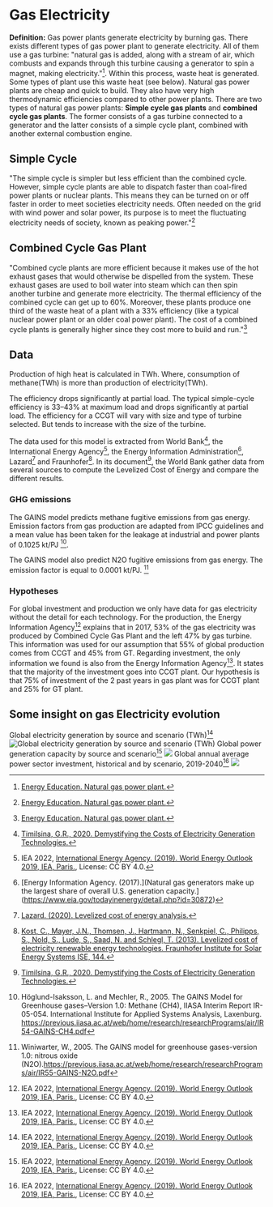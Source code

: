 # Gas Electricity


**Definition:**
Gas power plants generate electricity by burning gas. There exists different types of gas power plant to generate electricity. All of them use a gas turbine: "natural gas is added, along with a stream of air, which combusts and expands through this turbine causing a generator to spin a magnet, making electricity."[^1]. Within this process, waste heat is generated. Some types of plant use this waste heat (see below).
Natural gas power plants are cheap and quick to build. They also have very high thermodynamic efficiencies compared to other power plants.
There are two types of natural gas power plants: **Simple cycle gas plants** and **combined cycle gas plants**. The former consists of a gas turbine connected to a generator and the latter consists of a simple cycle plant, combined with another external combustion engine.

## Simple Cycle
"The simple cycle is simpler but less efficient than the combined cycle. However, simple cycle plants are able to dispatch faster than coal-fired power plants or nuclear plants. This means they can be turned on or off faster in order to meet societies electricity needs. Often needed on the grid with wind power and solar power, its purpose is to meet the fluctuating electricity needs of society, known as peaking power."[^1]

## Combined Cycle Gas Plant
"Combined cycle plants are more efficient because it makes use of the hot exhaust gases that would otherwise be dispelled from the system. These exhaust gases are used to boil water into steam which can then spin another turbine and generate more electricity. The thermal efficiency of the combined cycle can get up to 60%. Moreover, these plants produce one third of the waste heat of a plant with a 33% efficiency (like a typical nuclear power plant or an older coal power plant). The cost of a combined cycle plants is generally higher since they cost more to build and run."[^1]

## Data
Production of high heat is calculated in TWh. Where, consumption of methane(TWh) is more than production of electricity(TWh).

The efficiency drops significantly at partial load. The typical simple-cycle efficiency is 33–43% at maximum load and drops significantly at partial load. The efficiency for a CCGT will vary with size and type of turbine selected. But tends to increase with the size of the turbine.


The data used for this model is extracted from World Bank[^2], the International Energy Agency[^3], the Energy Information Administration[^4], Lazard[^5] and Fraunhofer[^6].
In its document[^2], the World Bank gather data from several sources to compute the Levelized Cost of Energy and compare the different results.

### GHG emissions

The GAINS model predicts methane fugitive emissions from gas energy. Emission factors from gas production are adapted from IPCC guidelines and a mean value has been taken for the leakage at industrial and power plants of 0.1025 kt/PJ [^8].

The GAINS model also predict N2O fugitive emissions from gas energy. The emission factor is equal to 0.0001 kt/PJ. [^7]

### Hypotheses
For global investment and production we only have data for gas electricity without the detail for each technology. For the production, the Energy Information Agency[^3] explains that in 2017, 53% of the gas electricity was produced by Combined Cycle Gas Plant and the left 47% by gas turbine. This information was used for our assumption that 55% of global production comes from CCGT and 45% from GT.
Regarding investment, the only information we found is also from the Energy Information Agency[^3]. It states that the majority of the investment goes into CCGT plant. Our hypothesis is that 75% of investment of the 2 past years in gas plant was for CCGT plant and 25% for GT plant.

## Some insight on gas Electricity evolution


Global electricity generation by source and scenario (TWh)[^3]
![Global electricity generation by source and scenario (TWh)[^3]](electricitybysourceIEA.PNG)
Global power generation capacity by source and scenario[^3]
![](byscenarioprodelecIEA.PNG)
Global annual average power sector investment, historical and
by scenario, 2019-2040[^3]
![](investIEA.PNG)

[^1]: [Energy Education. Natural gas power plant.](https://energyeducation.ca/encyclopedia/Natural_gas_power_plant)

[^2]: [Timilsina, G.R., 2020. Demystifying the Costs of Electricity Generation Technologies.](https://openknowledge.worldbank.org/handle/10986/34018)

[^3]: IEA 2022, [International Energy Agency. (2019). World Energy Outlook 2019, IEA, Paris.](https://www.iea.org/reports/world-energy-outlook-2019), License: CC BY 4.0.

[^4]: [Energy Information Agency. (2017).](Natural gas generators make up the largest share of overall U.S. generation capacity.](https://www.eia.gov/todayinenergy/detail.php?id=30872)

[^5]: [Lazard. (2020). Levelized cost of energy analysis.](https://www.lazard.com/media/451419/lazards-levelized-cost-of-energy-version-140.pdf)

[^6]: [Kost, C., Mayer, J.N., Thomsen, J., Hartmann, N., Senkpiel, C., Philipps, S., Nold, S., Lude, S., Saad, N. and Schlegl, T. (2013). Levelized cost of electricity renewable energy technologies. Fraunhofer Institute for Solar Energy Systems ISE, 144.](https://www.ise.fraunhofer.de/content/dam/ise/en/documents/publications/studies/EN2018_Fraunhofer-ISE_LCOE_Renewable_Energy_Technologies.pdf)

[^7]: Winiwarter, W., 2005. The GAINS model for greenhouse gases-version 1.0: nitrous oxide (N2O).https://previous.iiasa.ac.at/web/home/research/researchPrograms/air/IR55-GAINS-N2O.pdf
[^8]: Höglund-Isaksson, L. and Mechler, R., 2005. The GAINS Model for Greenhouse gases–Version 1.0: Methane (CH4), IIASA Interim Report IR-05-054. International Institute for Applied Systems Analysis, Laxenburg. https://previous.iiasa.ac.at/web/home/research/researchPrograms/air/IR54-GAINS-CH4.pdf

[^9]: https://www.ipieca.org/resources/energy-efficiency-solutions/combined-cycle-gas-turbines-2022#:~:text=A%20combined%2Dcycle%20gas%20turbine,or%20as%20a%20mechanical%20drive
